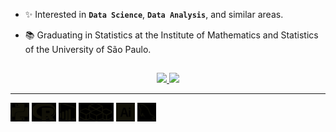 - ✨ Interested in **`Data Science`**, **`Data Analysis`**, and similar areas.
- 📚 Graduating in Statistics at the Institute of Mathematics and Statistics of the University of São Paulo.

  ##

<div align="center">
  <a href="https://github.com/bmorbin">
  <img height="180em" src="https://github-readme-stats.vercel.app/api?username=bmorbin&text_color=ffffff&bg_color=161b22&hide_border=True&title_color=ffffff"/>
  <img height="180em" src="https://github-readme-stats.vercel.app/api/top-langs/?username=bmorbin&langs_count=10&layout=compact&text_color=ffffff&bg_color=161b22&hide_border=True&title_color=ffffff"/>
  </a>
</div>

<hr>
  
<div style="display:inline-block; filter: invert(1);">
  <img height="30em" src="https://github.com/bmorbin/bmorbin/blob/main/icons/python.svg" />
  <img height="30em" src="https://github.com/bmorbin/bmorbin/blob/main/icons/r.svg" />
  <img height="30em" src="https://github.com/bmorbin/bmorbin/blob/main/icons/powerbi.svg" />
  <img height="30em" src="https://github.com/bmorbin/bmorbin/blob/main/icons/vba.svg" />
  <img height="30em" src="https://github.com/bmorbin/bmorbin/blob/main/icons/illustrator.svg" />
  <img height="30em" src="https://github.com/bmorbin/bmorbin/blob/main/icons/mysql.svg" />
</div>
